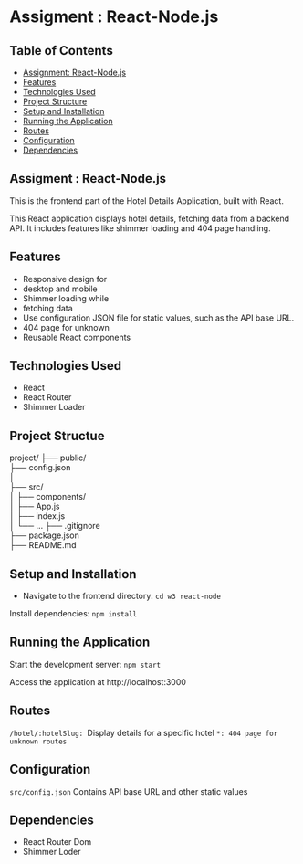 
# Assigment : React-Node.js
## Table of Contents

- [Assignment: React-Node.js](#assignment--react-nodejs)
- [Features](#features)
- [Technologies Used](#technologies-used)
- [Project Structure](#project-structure)
- [Setup and Installation](#setup-and-installation)
- [Running the Application](#running-the-application)
- [Routes](#routes)
- [Configuration](#configuration)
- [Dependencies](#dependencies)

## Assigment : React-Node.js
This is the frontend part of the Hotel Details Application, built with React.

This React application displays hotel details, fetching data from a backend API. It includes features like shimmer loading and 404 page handling.



## Features

- Responsive design for 
- desktop and mobile
- Shimmer loading while 
- fetching data
- Use configuration JSON file for static values, such as the API base URL.
- 404 page for unknown 
- Reusable React components


## Technologies Used

- React
- React Router
- Shimmer Loader

## Project Structue 

project/
├── public/               
├── config.json           
│   
├── src/                            
│   ├── components/                        
│   ├── App.js            
│   ├── index.js           
│   └── ...
├── .gitignore             
├── package.json           
├── README.md             


## Setup and Installation

- Navigate to the frontend directory:
`cd w3 react-node`

Install dependencies:
`npm install`


## Running the Application

Start the development server:
`npm start`

Access the application at http://localhost:3000

## Routes

`/hotel/:hotelSlug: `Display details for a specific hotel
`*: 404 page for unknown routes`

## Configuration

`src/config.json`
Contains API base URL and other static values

## Dependencies
- React Router Dom
- Shimmer Loder
  


